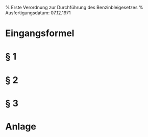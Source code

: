 % Erste Verordnung zur Durchführung des Benzinbleigesetzes
% Ausfertigungsdatum: 07.12.1971
 
# Eingangsformel

# § 1

# § 2

# § 3

# Anlage
